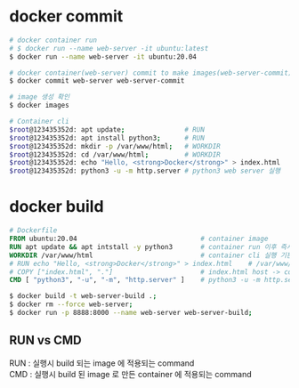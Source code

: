 # docker commit

```bash
# docker container run
# $ docker run --name web-server -it ubuntu:latest
$ docker run --name web-server -it ubuntu:20.04
```

```bash
# docker container(web-server) commit to make images(web-server-commit)
$ docker commit web-server web-server-commit
```

```bash
# image 생성 확인
$ docker images
```

```bash
# Container cli
$root@123435352d: apt update;               # RUN
$root@123435352d: apt install python3;      # RUN
$root@123435352d: mkdir -p /var/www/html;   # WORKDIR
$root@123435352d: cd /var/www/html;         # WORKDIR
$root@123435352d: echo "Hello, <strong>Docker</strong>" > index.html    # /var/www/html/index.html 생성
$root@123435352d: python3 -u -m http.server # python3 web server 실행
```

# docker build

```Dockerfile
# Dockerfile
FROM ubuntu:20.04                               # container image
RUN apt update && apt intstall -y python3       # container run 이후 즉시 실행 command
WORKDIR /var/www/html                           # container cli 실행 기본 위치
# RUN echo "Hello, <strong>Docker</strong>" > index.html    # /var/www/html/index.html 생성
# COPY ["index.html", "."]                      # index.html host -> container copy
CMD [ "python3", "-u", "-m", "http.server" ]    # python3 -u -m http.server 명령어 실행
```

```bash
$ docker build -t web-server-build .;
$ docker rm --force web-server;
$ docker run -p 8888:8000 --name web-server web-server-build;
```

## RUN vs CMD
RUN : 실행시 build 되는 image 에 적용되는 command  
CMD : 실행시 build 된 image 로 만든 container 에 적용되는 command
